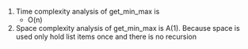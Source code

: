 1. Time complexity analysis of get_min_max is
   - O(n)
2. Space complexity analysis of get_min_max is
    A(1). Because space is used only hold list items once and there is no recursion